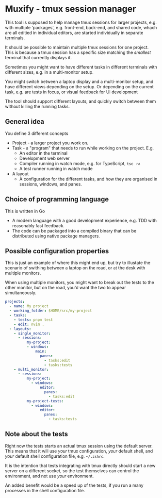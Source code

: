 # Muxify - tmux session manager

This tool is supposed to help manage tmux sessions for larger projects, e.g.
with multiple 'packages', e.g. front-end, back-end, and shared code, whach are
all editied in individual editors, are started individually in separate
terminals.

It should be possible to maintain multiple tmux sessions for one project. This
is because a tmux session has a specific size matching the _smallest_ terminal
that currently displays it.

Sometimes you might want to have different tasks in different terminals with
different sizes, e.g. in a multi-monitor setup.

You might switch between a laptop display and a multi-monitor setup, and have
different views depending on the setup. Or depending on the current task, e.g.
are tests in focus, or visual feedback for UI development

The tool should support different layouts, and quickly switch between them
without killing the running tasks.

## General idea

You define 3 different concepts

- Project - a larger project you work on.
- Task - a "program" that needs to run while working on the project. E.g.
  - An editor in the terminal
  - Development web server
  - Compiler running in watch mode, e.g. for TypeScript, `tsc -w`
  - A test runner running in watch mode
- A layout
  - A configuration for the different tasks, and how they are organised in
    sessions, windows, and panes.

## Choice of programming language

This is written in Go
- A modern language with a good development experience, e.g. TDD with reasonably
  fast feedback.
- The code can be packaged into a compiled binary that can be distributed using
  native package managers.

## Possible configuration properties

This is just an example of where this might end up, but try to illustate the
scenario of swithing between a laptop on the road, or at the desk with multiple
monitors.

When using multiple monitors, you might want to break out the tests to the other
monitor, but on the road, you'd want the two to appear simultaneously.

```yaml
projects:
  - name: My project
  - working_folder: $HOME/src/my-project
  - tasks:
    - tests: pnpm test
    - edit: nvim .
  - layouts:
    - single_monitor:
      - sessions:
          my-project:
          - windows:
              main:
                panes:
                  - tasks:edit
                  - tasks:tests
    - multi_monitor:
      - sessions:
          my-project:
            - windows:
                editor:
                  panes:
                    - tasks:edit
          my-project-tests:
            - windows:
                editor:
                  panes:
                    - tasks:tests
```

## Note about the tests

Right now the tests starts an actual tmux session using the default server. This
means that it will use _your_ tmux configuration, _your_ default shell, and
_your_ default shell configuration file, e.g. `~/.zshrc`.

It is the intention that tests integrating with tmux directly should start a new
server on a different socket, so the test themselves can control the
environment, and not use _your_ environment.

An added benefit would be a speed up of the tests, if you run a many processes
in the shell configuration file.
